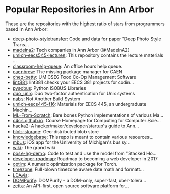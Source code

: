 # Popular Repositories in Ann Arbor

These are the repositories with the highest ratio of stars from programmers based in Ann Arbor:

- [deep-photo-styletransfer](https://github.com/luanfujun/deep-photo-styletransfer): Code and data for paper "Deep Photo Style Trans...
- [madeina2](https://github.com/MadeInA2/madeina2): Tech companies in Ann Arbor (@MadeInA2)
- [umich-eecs545-lectures](https://github.com/thejakeyboy/umich-eecs545-lectures): This repository contains the lecture materials ...
- [classroom-help-queue](https://github.com/mterwill/classroom-help-queue): An office hours help queue.
- [caenbrew](https://github.com/arxanas/caenbrew): The missing package manager for CAEN
- [chez-betty](https://github.com/um-cseg/chez-betty): UM CSEG Food Co-Op Management Software
- [lint381](https://github.com/arxanas/lint381): lint381 checks your EECS 381 projects for codin...
- [pysobus](https://github.com/FarmLogs/pysobus): Python ISOBUS Libraries
- [duo_unix](https://github.com/duosecurity/duo_unix): Duo two-factor authentication for Unix systems
- [nabs](https://github.com/artlogic/nabs): Not Another Build System
- [umich-eecs445-f16](https://github.com/eecs445-f16/umich-eecs445-f16): Materials for EECS 445, an undergraduate Machin...
- [ML-From-Scratch](https://github.com/eriklindernoren/ML-From-Scratch): Bare bones Python implementations of various Ma...
- [c4cs.github.io](https://github.com/c4cs/c4cs.github.io): Course Homepage for Computing for Computer Scie...
- [hacka2](https://github.com/jshwlkr/hacka2): A hacker/maker/developer/startup's guide to Ann...
- [blob-storage](https://github.com/enirinth/blob-storage): Geo-distributed blob store
- [knowledgebase](https://github.com/michiganhackers/knowledgebase): This repo is meant to contain various resources...
- [mbus](https://github.com/jonahgrant/mbus): iOS app for the University of Michigan's bus sy...
- [wiki](https://github.com/UMich-EECS-resources/wiki): The grand wiki
- [pose-hg-demo](https://github.com/anewell/pose-hg-demo): Code to test and use the model from "Stacked Ho...
- [developer-roadmap](https://github.com/kamranahmedse/developer-roadmap): Roadmap to becoming a web developer in 2017
- [optim](https://github.com/torch/optim): A numeric optimization package for Torch.
- [timezone](https://github.com/bigeasy/timezone): Full-blown timezone aware date math and formatt...
- [LDAvis](https://github.com/cpsievert/LDAvis): 
- [DOMPurify](https://github.com/cure53/DOMPurify): DOMPurify - a DOM-only, super-fast, uber-tolera...
- [zetta](https://github.com/zettajs/zetta): An API-first, open source software platform for...
